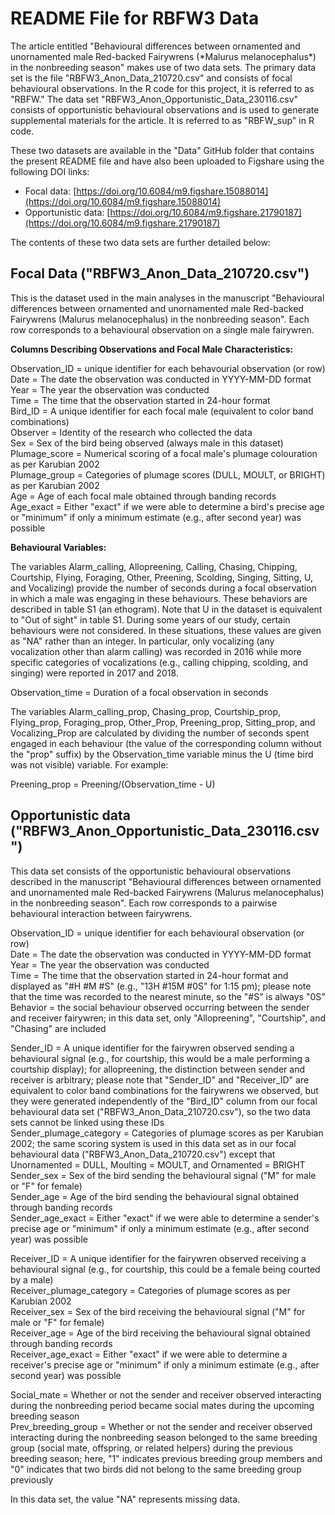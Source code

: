 # README File for RBFW3 Data
<p>The article entitled "Behavioural differences between ornamented and unornamented male Red-backed Fairywrens (*Malurus melanocephalus*) in the nonbreeding season" makes use of two data sets. The primary data set is the file "RBFW3_Anon_Data_210720.csv" and consists of focal behavioural observations. In the R code for this project, it is referred to as "RBFW." The data set "RBFW3_Anon_Opportunistic_Data_230116.csv" consists of opportunistic behavioural observations and is used to generate supplemental materials for the article. It is referred to as "RBFW_sup" in R code.</p>

<p>These two datasets are available in the "Data" GitHub folder that contains the present README file and have also been uploaded to Figshare using the following DOI links: </p>

* Focal data: [https://doi.org/10.6084/m9.figshare.15088014](https://doi.org/10.6084/m9.figshare.15088014)
* Opportunistic data: [https://doi.org/10.6084/m9.figshare.21790187](https://doi.org/10.6084/m9.figshare.21790187)

The contents of these two data sets are further detailed below:

## Focal Data ("RBFW3_Anon_Data_210720.csv")
<p>This is the dataset used in the main analyses in the manuscript "Behavioural differences between ornamented and unornamented male Red-backed Fairywrens (Malurus melanocephalus) in the nonbreeding season". Each row corresponds to a behavioural observation on a single male fairywren.</p>

**Columns Describing Observations and Focal Male Characteristics:** 
<p>Observation_ID = unique identifier for each behavourial observation (or row)<br>
Date = The date the observation was conducted in YYYY-MM-DD format<br>
Year = The year the observation was conducted<br>
Time = The time that the observation started in 24-hour format<br>
Bird_ID = A unique identifier for each focal male (equivalent to color band combinations) <br>
Observer = Identity of the research who collected the data<br>
Sex = Sex of the bird being observed (always male in this dataset)<br> 
Plumage_score = Numerical scoring of a focal male's plumage colouration as per Karubian 2002<br>
Plumage_group = Categories of plumage scores (DULL, MOULT, or BRIGHT) as per Karubian 2002<br>
Age = Age of each focal male obtained through banding records<br>
Age_exact = Either "exact" if we were able to determine a bird's precise age or "minimum" if only a minimum estimate (e.g., after second year) was possible</p>

**Behavioural Variables:**
<p>The variables Alarm_calling, Allopreening, Calling, Chasing, Chipping, Courtship, Flying, Foraging, Other, Preening, Scolding, Singing, Sitting, U, and Vocalizing) provide the number of seconds during a focal observation in which a male was engaging in these behaviours. These behaviors are described in table S1 (an ethogram). Note that U in the dataset is equivalent to "Out of sight" in table S1. During some years of our study, certain behaviours were not considered. In these situations, these values are given as "NA" rather than an integer. In particular, only vocalizing (any vocalization other than alarm calling) was recorded in 2016 while more specific categories of vocalizations (e.g., calling chipping, scolding, and singing) were reported in 2017 and 2018.</p> 

<p>Observation_time = Duration of a focal observation in seconds</p>
 
<p>The variables Alarm_calling_prop, Chasing_prop, Courtship_prop, Flying_prop, Foraging_prop, Other_Prop, Preening_prop, Sitting_prop, and Vocalizing_Prop are calculated by dividing the number of seconds spent engaged in each behaviour (the value of the corresponding column without the "prop" suffix) by the Observation_time variable minus the U (time bird was not visible) variable. For example: <br>

Preening_prop = Preening/(Observation_time - U)</p>


## Opportunistic data ("RBFW3_Anon_Opportunistic_Data_230116.csv")
<p>This data set consists of the opportunistic behavioural observations described in the manuscript "Behavioural differences between ornamented and unornamented male Red-backed Fairywrens (Malurus melanocephalus) in the nonbreeding season". Each row corresponds to a pairwise behavioural interaction between fairywrens.</p>

<p>Observation_ID = unique identifier for each behavioural observation (or row)<br>
Date = The date the observation was conducted in YYYY-MM-DD format<br>
Year = The year the observation was conducted<br>
Time = The time that the observation started in 24-hour format and displayed as "#H #M #S" (e.g., "13H #15M #0S" for 1:15 pm); please note that the time was recorded to the nearest minute, so the "#S" is always "0S"<br>
Behavior = the social behaviour observed occurring between the sender and receiver fairywren; in this data set, only "Allopreening", "Courtship", and "Chasing" are included </p>

<p>Sender_ID = A unique identifier for the fairywren observed sending a behavioural signal (e.g., for courtship, this would be a male performing a courtship display); for allopreening, the distinction between sender and receiver is arbitrary; please note that "Sender_ID" and "Receiver_ID" are equivalent to color band combinations for the fairywrens we observed, but they were generated independently of the "Bird_ID" column from our focal behavioural data set ("RBFW3_Anon_Data_210720.csv"), so the two data sets cannot be linked using these IDs<br>
Sender_plumage_category = Categories of plumage scores as per Karubian 2002; the same scoring system is used in this data set as in our focal behavioural data ("RBFW3_Anon_Data_210720.csv") except that Unornamented = DULL, Moulting = MOULT, and Ornamented = BRIGHT<br>
Sender_sex = Sex of the bird sending the behavioural signal ("M" for male or "F" for female)<br>
Sender_age = Age of the bird sending the behavioural signal obtained through banding records<br>
Sender_age_exact = Either "exact" if we were able to determine a sender's precise age or "minimum" if only a minimum estimate (e.g., after second year) was possible</p>

<p>Receiver_ID =  A unique identifier for the fairywren observed receiving a behavioural signal (e.g., for courtship, this could be a female being courted by a male)<br>
Receiver_plumage_category = Categories of plumage scores as per Karubian 2002<br>
Receiver_sex = Sex of the bird receiving the behavioural signal ("M" for male or "F" for female) <br>
Receiver_age = Age of the bird receiving the behavioural signal obtained through banding records<br>
Receiver_age_exact = Either "exact" if we were able to determine a receiver's precise age or "minimum" if only a minimum estimate (e.g., after second year) was possible</p>

<p>Social_mate = Whether or not the sender and receiver observed interacting during the nonbreeding period became social mates during the upcoming breeding season<br> 
Prev_breeding_group = Whether or not the sender and receiver observed interacting during the nonbreeding season belonged to the same breeding group (social mate, offspring, or related helpers) during the previous breeding season; here, "1" indicates previous breeding group members and "0" indicates that two birds did not belong to the same breeding group previously</p>

<p>In this data set, the value "NA" represents missing data. </p>